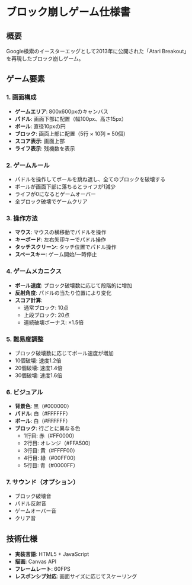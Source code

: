 # ブロック崩しゲーム仕様書

## 概要
Google検索のイースターエッグとして2013年に公開された「Atari Breakout」を再現したブロック崩しゲーム。

## ゲーム要素

### 1. 画面構成
- **ゲームエリア**: 800x600pxのキャンバス
- **パドル**: 画面下部に配置（幅100px、高さ15px）
- **ボール**: 直径10pxの円
- **ブロック**: 画面上部に配置（5行 × 10列 = 50個）
- **スコア表示**: 画面上部
- **ライフ表示**: 残機数を表示

### 2. ゲームルール
- パドルを操作してボールを跳ね返し、全てのブロックを破壊する
- ボールが画面下部に落ちるとライフが1減少
- ライフが0になるとゲームオーバー
- 全ブロック破壊でゲームクリア

### 3. 操作方法
- **マウス**: マウスの横移動でパドルを操作
- **キーボード**: 左右矢印キーでパドル操作
- **タッチスクリーン**: タッチ位置でパドル操作
- **スペースキー**: ゲーム開始/一時停止

### 4. ゲームメカニクス
- **ボール速度**: ブロック破壊数に応じて段階的に増加
- **反射角度**: パドルの当たり位置により変化
- **スコア計算**: 
  - 通常ブロック: 10点
  - 上段ブロック: 20点
  - 連続破壊ボーナス: ×1.5倍

### 5. 難易度調整
- ブロック破壊数に応じてボール速度が増加
- 10個破壊: 速度1.2倍
- 20個破壊: 速度1.4倍
- 30個破壊: 速度1.6倍

### 6. ビジュアル
- **背景色**: 黒（#000000）
- **パドル**: 白（#FFFFFF）
- **ボール**: 白（#FFFFFF）
- **ブロック**: 行ごとに異なる色
  - 1行目: 赤（#FF0000）
  - 2行目: オレンジ（#FFA500）
  - 3行目: 黄（#FFFF00）
  - 4行目: 緑（#00FF00）
  - 5行目: 青（#0000FF）

### 7. サウンド（オプション）
- ブロック破壊音
- パドル反射音
- ゲームオーバー音
- クリア音

## 技術仕様
- **実装言語**: HTML5 + JavaScript
- **描画**: Canvas API
- **フレームレート**: 60FPS
- **レスポンシブ対応**: 画面サイズに応じてスケーリング